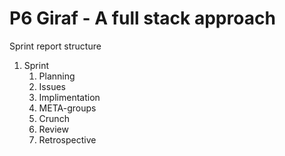 # P6 Giraf - A full stack approach

Sprint report structure 
1. Sprint
    1. Planning
    2. Issues
    3. Implimentation
    4. META-groups
    5. Crunch
    6. Review
    7. Retrospective
